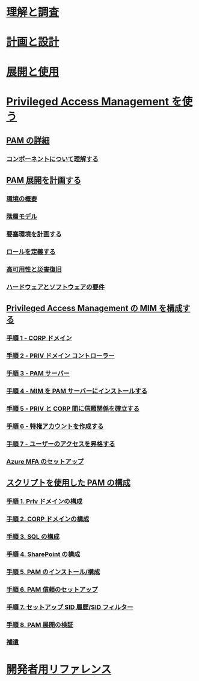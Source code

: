 # [理解と調査](/microsoft-identity-manager/understand-explore/microsoft-identity-manager-2016)
# [計画と設計](/microsoft-identity-manager/plan-design/microsoft-identity-manager-2016-supported-platforms)
# [展開と使用](/microsoft-identity-manager/deploy-use/microsoft-identity-manager-deploy)
# [Privileged Access Management を使う](privileged-identity-management-for-active-directory-domain-services.md)
## [PAM の詳細](privileged-identity-management-for-active-directory-domain-services.md)
### [コンポーネントについて理解する](principles-of-operation.md)
## [PAM 展開を計画する](environment-overview.md)
### [環境の概要](environment-overview.md)
### [階層モデル](tier-model-for-partitioning-administrative-privileges.md)
### [要塞環境を計画する](planning-bastion-environment.md)
### [ロールを定義する](defining-roles-for-pam.md)
### [高可用性と災害復旧](high-availability-disaster-recovery-considerations-bastion-environment.md)
### [ハードウェアとソフトウェアの要件](hardware-software-requirements.md)
## [Privileged Access Management の MIM を構成する](configuring-mim-environment-for-pam.md)
### [手順 1 - CORP ドメイン](step-1-prepare-corp-domain.md)
### [手順 2 - PRIV ドメイン コントローラー](step-2-prepare-priv-domain-controller.md)
### [手順 3 - PAM サーバー](step-3-prepare-pam-server.md)
### [手順 4 - MIM を PAM サーバーにインストールする](step-4-install-mim-components-on-pam-server.md)
### [手順 5 - PRIV と CORP 間に信頼関係を確立する](step-5-establish-trust-between-priv-corp-forests.md)
### [手順 6 - 特権アカウントを作成する](step-6-transition-group-to-pam.md)
### [手順 7 - ユーザーのアクセスを昇格する](step-7-elevate-user-access.md)
### [Azure MFA のセットアップ](use-azure-mfa-for-activation.md)
## [スクリプトを使用した PAM の構成](sp1-pam-configure-using-scripts.md)
### [手順 1. Priv ドメインの構成](sp1-step1-configuring-priv-domain.md)
### [手順 2. CORP ドメインの構成](sp1-step2-configuring-corp-domain.md)
### [手順 3. SQL の構成](sp1-step3-installing-configuring-sql.md)
### [手順 4. SharePoint の構成](sp1-step4-configuring-sharepoint.md)
### [手順 5. PAM のインストール/構成](sp1-step5-configuring-pam.md)
### [手順 6. PAM 信頼のセットアップ](sp1-step6-setup-pam-trust.md)
### [手順 7. セットアップ SID 履歴/SID フィルター](sp1-step7-setup-sidhistory-sidfiltering.md)
### [手順 8. PAM 展開の検証](sp1-step8-pam-deployment-verification.md)
### [補遺](sp1-pam-deployment-addendum.md)
# [開発者用リファレンス](/microsoft-identity-manager/reference/microsoft-identity-manager-2016-developer-reference)


<!--HONumber=Sep16_HO4-->


